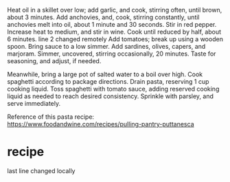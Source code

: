 Heat oil in a skillet over low; add garlic, and cook, stirring often, until brown, about 3 minutes. Add anchovies, and, cook, stirring constantly, until anchovies melt into oil, about 1 minute and 30 seconds. Stir in red pepper. Increase heat to medium, and stir in wine. Cook until reduced by half, about 6 minutes.
line 2 changed remotely
Add tomatoes; break up using a wooden spoon. Bring sauce to a low simmer. Add sardines, olives, capers, and marjoram. Simmer, uncovered, stirring occasionally, 20 minutes. Taste for seasoning, and adjust, if needed.

Meanwhile, bring a large pot of salted water to a boil over high. Cook spaghetti according to package directions. Drain pasta, reserving 1 cup cooking liquid. Toss spaghetti with tomato sauce, adding reserved cooking liquid as needed to reach desired consistency. Sprinkle with parsley, and serve immediately.

Reference of this pasta recipe: https://www.foodandwine.com/recipes/pulling-pantry-puttanesca
# recipe
last line changed locally
